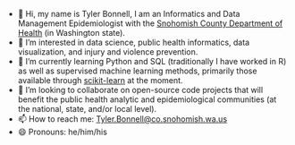 - 👋 Hi, my name is Tyler Bonnell, I am an Informatics and Data Management Epidemiologist with the [Snohomish County Department of Health](https://www.snohd.org/) (in Washington state).
- 👀 I’m interested in data science, public health informatics, data visualization, and injury and violence prevention.
- 🌱 I’m currently learning Python and SQL (traditionally I have worked in R) as well as supervised machine learning methods, primarily those available through [scikit-learn](https://scikit-learn.org/) at the moment.
- 💞️ I’m looking to collaborate on open-source code projects that will benefit the public health analytic and epidemiological communities (at the national, state, and/or local level).
- 📫 How to reach me: [Tyler.Bonnell@co.snohomish.wa.us](mailto:Tyler.Bonnell@co.snohomish.wa.us)
- 😄 Pronouns: he/him/his

<!---
TylerBonnellSnoco/TylerBonnellSnoco is a ✨ special ✨ repository because its `README.md` (this file) appears on your GitHub profile.
You can click the Preview link to take a look at your changes.
--->
